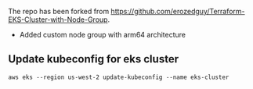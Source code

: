 The repo has been forked from https://github.com/erozedguy/Terraform-EKS-Cluster-with-Node-Group.

- Added custom node group with arm64 architecture

## Update kubeconfig for eks cluster
```
aws eks --region us-west-2 update-kubeconfig --name eks-cluster
```